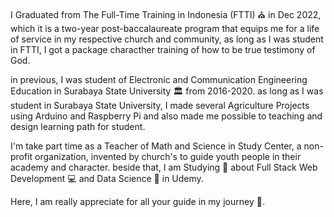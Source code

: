 I Graduated from The Full-Time Training in Indonesia (FTTI) :church: in Dec 2022, which it is a two-year post-baccalaureate program that equips me for a life of service in my respective church and community, as long as I was student in FTTI, I got a package characther training of how to be true testimony of God. 

in previous, I was student of Electronic and Communication Engineering Education in Surabaya State University :classical_building: from 2016-2020. as long as I was student in Surabaya State University, I made several Agriculture Projects using Arduino and Raspberry Pi and also made me possible to teaching and design learning path for student.

I'm take part time as a Teacher of Math and Science in Study Center, a non-profit organization, invented by church's to guide youth people in their academy and character. beside that, I am Studying :open_book: about Full Stack Web Development :computer: and Data Science :microscope: in Udemy. 

Here, I am really appreciate for all your guide in my journey :ear_of_rice:.
